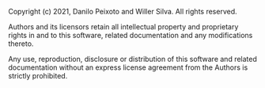 Copyright (c) 2021, Danilo Peixoto and Willer Silva. All rights reserved.

Authors and its licensors retain all intellectual property
and proprietary rights in and to this software, related documentation
and any modifications thereto.

Any use, reproduction, disclosure or distribution of this software
and related documentation without an express license agreement from
the Authors is strictly prohibited.
